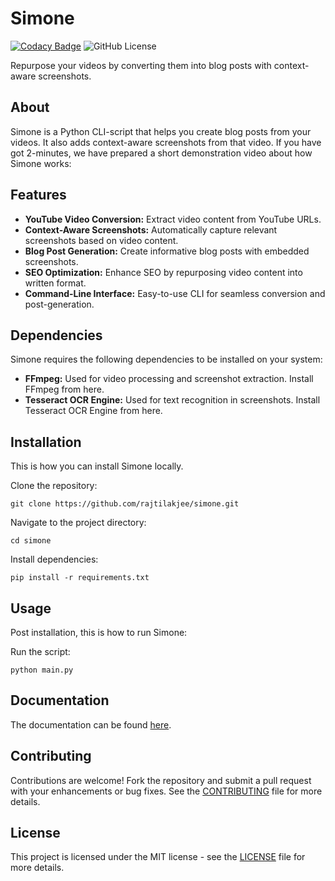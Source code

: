 # Simone

[![Codacy Badge](https://app.codacy.com/project/badge/Grade/90b4a86aa8054b36a70819354d63f0a1)](https://app.codacy.com/gh/rajtilakjee/simone/dashboard?utm_source=gh&utm_medium=referral&utm_content=&utm_campaign=Badge_grade) ![GitHub License](https://img.shields.io/github/license/rajtilakjee/simone)


Repurpose your videos by converting them into blog posts with context-aware screenshots.

## About

Simone is a Python CLI-script that helps you create blog posts from your videos. It also adds context-aware screenshots from that video. If you have got 2-minutes, we have prepared a short demonstration video about how Simone works:

## Features

- **YouTube Video Conversion:** Extract video content from YouTube URLs.
- **Context-Aware Screenshots:** Automatically capture relevant screenshots based on video content.
- **Blog Post Generation:** Create informative blog posts with embedded screenshots.
- **SEO Optimization:** Enhance SEO by repurposing video content into written format.
- **Command-Line Interface:** Easy-to-use CLI for seamless conversion and post-generation.

## Dependencies

Simone requires the following dependencies to be installed on your system:

- **FFmpeg:** Used for video processing and screenshot extraction. Install FFmpeg from here.
- **Tesseract OCR Engine:** Used for text recognition in screenshots. Install Tesseract OCR Engine from here.

## Installation

This is how you can install Simone locally.

Clone the repository:
```
git clone https://github.com/rajtilakjee/simone.git
```
Navigate to the project directory:
```
cd simone
```
Install dependencies:
```
pip install -r requirements.txt
```
## Usage

Post installation, this is how to run Simone:

Run the script:
```
python main.py
```
## Documentation

The documentation can be found [here](https://rajtilakjee.gitbook.io/simone).

## Contributing

Contributions are welcome! Fork the repository and submit a pull request with your enhancements or bug fixes. See the [CONTRIBUTING](CONTRIBUTING.md) file for more details.

## License

This project is licensed under the MIT license - see the [LICENSE](LICENSE) file for more details.
